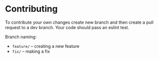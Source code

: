# Contributing
To contribute your own changes create new branch and then create a pull request to a dev branch.
Your code should pass an eslint test.

Branch naming:
* `feature/` – creating a new feature
* `fix/` – making a fix
